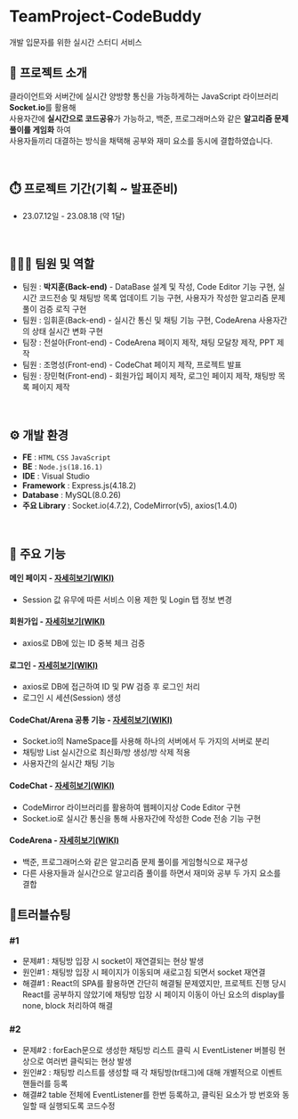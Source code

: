 # TeamProject-CodeBuddy
개발 입문자를 위한 실시간 스터디 서비스


## 🪪 프로젝트 소개
클라이언트와 서버간에 실시간 양방향 통신을 가능하게하는 JavaScript 라이브러리 **Socket.io**를 활용해 <br/>
사용자간에 **실시간으로 코드공유**가 가능하고, 백준, 프로그래머스와 같은 **알고리즘 문제풀이를 게임화** 하여 <br/>
사용자들끼리 대결하는 방식을 채택해 공부와 재미 요소를 동시에 결합하였습니다.

<br/>

## ⏱️ 프로젝트 기간(기획 ~ 발표준비)
* 23.07.12일 - 23.08.18 (약 1달)

<br/>

## 🧑‍🤝‍🧑 팀원 및 역할
 * 팀원 : **박지훈(Back-end)** - DataBase 설계 및 작성, Code Editor 기능 구현, 실시간 코드전송 및 채팅방 목록 업데이트 기능 구현, 사용자가 작성한 알고리즘 문제풀이 검증 로직 구현
 * 팀원 : 임휘훈(Back-end) - 실시간 통신 및 채팅 기능 구현, CodeArena 사용자간의 상태 실시간 변화 구현
 * 팀장  : 전설아(Front-end) - CodeArena 페이지 제작, 채팅 모달창 제작, PPT 제작
 * 팀원 : 조명성(Front-end) - CodeChat 페이지 제작, 프로젝트 발표 
 * 팀원 : 장민혁(Front-end) - 회원가입 페이지 제작, 로그인 페이지 제작, 채팅방 목록 페이지 제작
 

<br/>

## ⚙️ 개발 환경
- **FE** : `HTML` `CSS` `JavaScript`
- **BE**  : `Node.js(18.16.1)`
- **IDE** : Visual Studio
- **Framework** : Express.js(4.18.2)
- **Database** : MySQL(8.0.26)
- **주요 Library** : Socket.io(4.7.2), CodeMirror(v5), axios(1.4.0)

<br/>

## 📌 주요 기능

#### 메인 페이지 - <a href="https://github.com/asdfgl98/Project-CodeBuddy/wiki/1.-Main-Page" target="_blank">자세히보기(WIKI)</a>
- Session 값 유무에 따른 서비스 이용 제한 및 Login 탭 정보 변경

#### 회원가입 - <a href="https://github.com/asdfgl98/Project-CodeBuddy/wiki/2.-Join" target="_blank">자세히보기(WIKI)</a>
- axios로 DB에 있는 ID 중복 체크 검증

#### 로그인 - <a href="https://github.com/asdfgl98/Project-CodeBuddy/wiki/3.-Login" target="_blank">자세히보기(WIKI)</a>
- axios로 DB에 접근하여 ID 및 PW 검증 후 로그인 처리
- 로그인 시 세션(Session) 생성

#### CodeChat/Arena 공통 기능 - <a href="https://github.com/asdfgl98/Project-CodeBuddy/wiki/4.-Code-Arena,-Code-Chat-%EA%B3%B5%ED%86%B5" target="_blank">자세히보기(WIKI)</a>
- Socket.io의 NameSpace를 사용해 하나의 서버에서 두 가지의 서버로 분리
- 채팅방 List 실시간으로 최신화/방 생성/방 삭제 적용
- 사용자간의 실시간 채팅 기능

#### CodeChat - <a href="https://github.com/asdfgl98/Project-CodeBuddy/wiki/5.Code-Chat" target="_blank">자세히보기(WIKI)</a>
- CodeMirror 라이브러리를 활용하여 웹페이지상 Code Editor 구현
- Socket.io로 실시간 통신을 통해 사용자간에 작성한 Code 전송 기능 구현

#### CodeArena - <a href="https://github.com/asdfgl98/Project-CodeBuddy/wiki/6.-Code-Arena" target="_blank">자세히보기(WIKI)</a>
- 백준, 프로그래머스와 같은 알고리즘 문제 풀이를 게임형식으로 재구성
- 다른 사용자들과 실시간으로 알고리즘 풀이를 하면서 재미와 공부 두 가지 요소를 결합


## 🚫트러블슈팅
### #1
- 문제#1 : 채팅방 입장 시 socket이 재연결되는 현상 발생
- 원인#1 : 채팅방 입장 시 페이지가 이동되며 새로고침 되면서 socket 재연결
- 해결#1 : React의 SPA를 활용하면 간단히 해결될 문제였지만, 프로젝트 진행 당시 React를 공부하지 않았기에 채팅방 입장 시 페이지 이동이 아닌 요소의 display를 none, block 처리하여 해결

### #2
- 문제#2 : forEach문으로 생성한 채팅방 리스트 클릭 시 EventListener 버블링 현상으로 여러번 클릭되는 현상 발생
- 원인#2 : 채팅방 리스트를 생성할 때 각 채팅방(tr태그)에 대해 개별적으로 이벤트 핸들러를 등록
- 해결#2 table 전체에 EventListener를 한번 등록하고, 클릭된 요소가 방 번호와 동일할 때 실행되도록 코드수정
